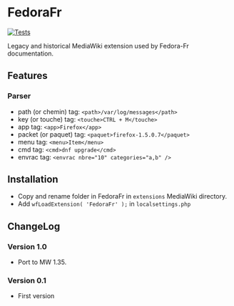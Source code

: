 # FedoraFr

[![Tests](https://github.com/Fedora-Fr/mw-fedorafr/actions/workflows/qa.yaml/badge.svg)](https://github.com/Fedora-Fr/mw-fedorafr/actions/workflows/qa.yaml)

Legacy and historical MediaWiki extension used by Fedora-Fr documentation.

## Features

### Parser

* path (or chemin) tag: `<path>/var/log/messages</path>`
* key (or touche) tag: `<touche>CTRL + M</touche>`
* app tag: `<app>Firefox</app>`
* packet (or paquet) tag: `<paquet>firefox-1.5.0.7</paquet>`
* menu tag: `<menu>Item</menu>`
* cmd tag: `<cmd>dnf upgrade</cmd>`
* envrac tag: `<envrac nbre="10" categories="a,b" />`

## Installation

* Copy and rename folder in FedoraFr in `extensions` MediaWiki directory.
* Add `wfLoadExtension( 'FedoraFr' );` in `localsettings.php`

## ChangeLog

### Version 1.0

- Port to MW 1.35.

### Version 0.1

- First version
